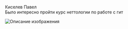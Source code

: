 Киселев Павел  
Было интересно пройти курс неттологии по работе с гит

<image src="https://upload.wikimedia.org/wikipedia/commons/thumb/4/4f/Agnus60x60.jpg/480px-Agnus60x60.jpg" alt="Описание изображения">